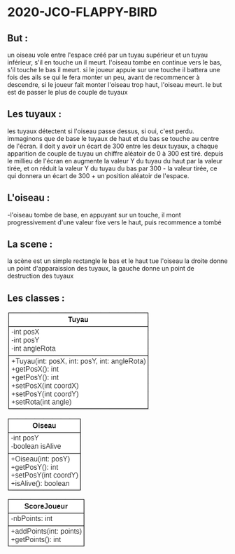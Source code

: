# 2020-JCO-FLAPPY-BIRD

## But :
un oiseau vole entre l'espace créé par un tuyau supérieur et un tuyau inférieur, s'il en touche un il meurt.
l'oiseau tombe en continue vers le bas, s'il touche le bas il meurt.
si le joueur appuie sur une touche il battera une fois des ails se qui le fera monter un peu, avant de recommencer à descendre, si le joueur fait monter l'oiseau trop haut,
l'oiseau meurt.
le but est de passer le plus de couple de tuyaux

## Les tuyaux :

les tuyaux détectent si l'oiseau passe dessus, si oui, c'est perdu.
immaginons que de base le tuyaux de haut et du bas se touche au centre de l'écran.
il doit y avoir un écart de 300 entre les deux tuyaux, a chaque apparition de couple de tuyau un chiffre aléatoir de 0 à 300 est tiré.
depuis le millieu de l'écran en augmente la valeur Y du tuyau du haut par la valeur tirée,
et on réduit la valeur Y du tuyau du bas par 300 - la valeur tirée, ce qui donnera un écart de 300 + un position aléatoir de l'espace.

## L'oiseau :
-l'oiseau tombe de base, en appuyant sur un touche, il mont progressivement d'une valeur fixe vers le haut, puis recommence a tombé

## La scene :
la scène est un simple rectangle
le bas et le haut tue l'oiseau
la droite donne un point d'apparaission des tuyaux, la gauche donne un point de destruction des tuyaux

## Les classes :
![Classe : Tuyau](\img\classe_tuyau.png)

![Classe : Oiseau](\img\classe_oiseau.png)

![Classe : Oiseau](\img\classe_scorejoueur.png)
